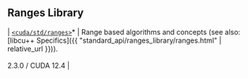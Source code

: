 ## Ranges Library

| [`<cuda/std/ranges>`]* | Range based algorithms and concepts (see also: [libcu++ Specifics]({{ "standard_api/ranges_library/ranges.html" | relative_url }})). <br/><br/> 2.3.0 / CUDA 12.4 |

[`<cuda/std/ranges>`]: https://en.cppreference.com/w/cpp/header/ranges

